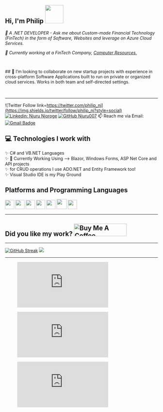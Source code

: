 <h2>Hi, I'm Philip <img src="https://media.giphy.com/media/WUlplcMpOCEmTGBtBW/giphy.gif" width="60"> </h2>

<p>
<em>
🌱 A .NET DEVELOPER - Ask me about Custom-made Financial Technology (FinTech) in the form of Software, Websites and leverage on Azure Cloud Services.</a>
</em>
    
<br/>
    
<em>🏢 Currently working at a FinTech Company, <a href="https://www.computeresources.co.ke">Computer Resources.</a> </em>
</p>

<br/>

<p>
## 👯 I’m looking to collaborate on new startup projects with experience in cross-platform Software Applications built to run on private or organized cloud services. Works in both team and self-directed settings.
</p>

</br>
<hr/>

![Twitter Follow link=https://twitter.com/philip_nj](https://img.shields.io/twitter/follow/philip_nj?style=social) [![Linkedin: Njuru Njoroge](https://img.shields.io/badge/-njurunjoroge-blue?style=flat-square&logo=Linkedin&logoColor=white&link=https://www.linkedin.com/services/page/0002803185301ba038)](https://www.linkedin.com/services/page/0002803185301ba038) [![GitHub Njuru007](https://img.shields.io/github/followers/Njuru007?label=follow&style=social)](https://github.com/Njuru007) 📫 Reach me via Email: [![Gmail Badge](https://img.shields.io/badge/-njurunjoroge@gmail.com-c14438?style=flat-square&logo=Gmail&logoColor=white&link=mailto:njurunjoroge@gmail.com)](mailto:njurunjoroge@gmail.com)

##

## :computer: Technologies I work with
✨  C# and VB.NET Languages  <br/>
✨  🔭 Currently Working Using --> Blazor, Windows Forms, ASP Net Core and API projects <br/>
✨  for CRUD operations I use ADO.NET and Entity Framework too!<br/>
✨  Visual Studio IDE is my Play Ground<br/>

## Platforms and Programming Languages

<img src = 'https://github.com/Njoro007/Njoro007/blob/master/SVG%20Images/azure-v2-svgrepo-com.svg' width='30'/> <img src = 'https://github.com/Njoro007/Njoro007/blob/master/SVG%20Images/visual-studio-svgrepo-com.svg' height='30'/>  <img src = 'https://github.com/Njoro007/Njoro007/blob/master/SVG%20Images/c-sharp-svgrepo-com%20(1).svg' width='30'/> <img src = 'https://github.com/Njoro007/Njoro007/blob/master/SVG%20Images/aspx-svgrepo-com.svg' width='30'/> <img src = 'https://github.com/Njoro007/Njoro007/blob/master/SVG%20Images/vbproj-svgrepo-com.svg' width='30'/> <img src = 'https://github.com/Njoro007/Njoro007/blob/master/SVG%20Images/windows-svgrepo-com.svg' width='33'/> <img src = 'https://github.com/MarikIshtar007/MarikIshtar007/blob/master/images/sql.svg' width='30'/> 
 
<hr/>

## Did you like my work? <a href="https://bmc.link/Njoro007" target="_blank"><img src="https://cdn.buymeacoffee.com/buttons/default-orange.png" alt="Buy Me A Coffee" height="41" width="174"></a>

<hr/>

[![GitHub Streak](https://streak-stats.demolab.com?user=Njuru007&theme=earth&border_radius=5)](https://git.io/streak-stats) <img src="https://github-readme-stats.vercel.app/api?username=Njuru007&show_icons=true&theme=dark"/>

<hr/>


<!--START_SECTION:waka-->
<figure><embed src="https://wakatime.com/share/@96d68408-7022-4215-9fad-49e443748d7d/19a46b26-e019-493f-8619-b77ce3c808b1.svg"></embed></figure>

<figure><embed src="https://wakatime.com/share/@96d68408-7022-4215-9fad-49e443748d7d/9ceec231-36df-49e3-841d-4e714828f672.svg"></embed></figure>

<figure><embed src="https://wakatime.com/share/@96d68408-7022-4215-9fad-49e443748d7d/f48b8b1e-c8b1-4932-9b1b-9d2deb7e8e36.svg"></embed></figure>

